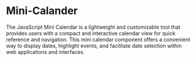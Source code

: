 # Mini-Calander
The JavaScript Mini Calendar is a lightweight and customizable tool that provides users with a compact and interactive calendar view for quick reference and navigation. This mini calendar component offers a convenient way to display dates, highlight events, and facilitate date selection within web applications and interfaces.
